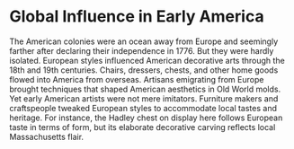 # Global Influence in Early America<span class="Apple-converted-space"> </span>

The American colonies were an ocean away from Europe and seemingly farther after declaring their independence in 1776. But they were hardly isolated. European styles influenced American decorative arts through the 18th and 19th centuries. Chairs, dressers, chests, and other home goods flowed into America from overseas. Artisans emigrating from Europe brought techniques that shaped American aesthetics in Old World molds. Yet early American artists were not mere imitators. Furniture makers and craftspeople tweaked European styles to accommodate local tastes and heritage. For instance, the Hadley chest on display here follows European taste in terms of form, but its elaborate decorative carving reflects local Massachusetts flair.

